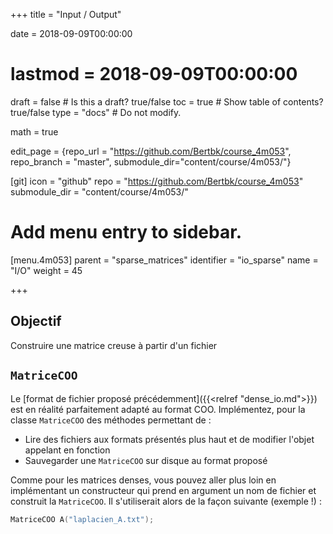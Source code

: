 +++
title = "Input / Output"

date = 2018-09-09T00:00:00
# lastmod = 2018-09-09T00:00:00

draft = false  # Is this a draft? true/false
toc = true  # Show table of contents? true/false
type = "docs"  # Do not modify.

math = true

edit_page = {repo_url = "https://github.com/Bertbk/course_4m053", repo_branch = "master", submodule_dir="content/course/4m053/"}

[git]
  icon = "github"
  repo = "https://github.com/Bertbk/course_4m053"
  submodule_dir = "content/course/4m053/"

# Add menu entry to sidebar.
[menu.4m053]
  parent = "sparse_matrices"
  identifier = "io_sparse"
  name = "I/O"
  weight = 45

+++

## Objectif

Construire une matrice creuse à partir d'un fichier


## `MatriceCOO`


Le [format de fichier proposé précédemment]({{<relref "dense_io.md">}}) est en réalité parfaitement adapté au format COO. Implémentez, pour la classe `MatriceCOO` des méthodes permettant de :

- Lire des fichiers aux formats présentés plus haut et de modifier l'objet appelant en fonction
- Sauvegarder une `MatriceCOO` sur disque au format proposé

Comme pour les matrices denses, vous pouvez aller plus loin en implémentant un constructeur qui prend en argument un nom de fichier et construit la `MatriceCOO`. Il s'utiliserait alors de la façon suivante (exemple !) :

```cpp
MatriceCOO A("laplacien_A.txt");
```